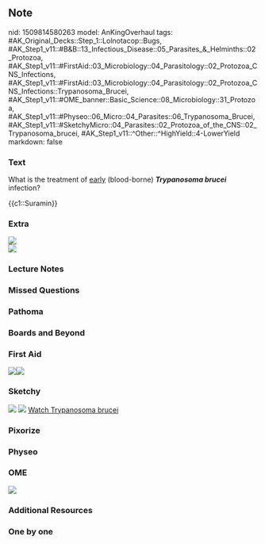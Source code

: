## Note
nid: 1509814580263
model: AnKingOverhaul
tags: #AK_Original_Decks::Step_1::Lolnotacop::Bugs, #AK_Step1_v11::#B&B::13_Infectious_Disease::05_Parasites_&_Helminths::02_Protozoa, #AK_Step1_v11::#FirstAid::03_Microbiology::04_Parasitology::02_Protozoa_CNS_Infections, #AK_Step1_v11::#FirstAid::03_Microbiology::04_Parasitology::02_Protozoa_CNS_Infections::Trypanosoma_Brucei, #AK_Step1_v11::#OME_banner::Basic_Science::08_Microbiology::31_Protozoa, #AK_Step1_v11::#Physeo::06_Micro::04_Parasites::06_Trypanosoma_Brucei, #AK_Step1_v11::#SketchyMicro::04_Parasites::02_Protozoa_of_the_CNS::02_Trypanosoma_brucei, #AK_Step1_v11::^Other::^HighYield::4-LowerYield
markdown: false

### Text
What is the treatment of <u>early</u> (blood-borne)
<i><b>Trypanosoma brucei</b></i> infection?
<div>
  {{c1::Suramin}}
</div>

### Extra
<div><img src="paste-19073949761605.jpg"></div><img src=
"paste-19052474925538.jpg">

### Lecture Notes


### Missed Questions


### Pathoma


### Boards and Beyond


### First Aid
<img src="paste-17643725651971%20(1).jpg"><img src=
"paste-31598074396675%20(1).jpg">

### Sketchy
<img src="paste-43559558316035.jpg"> <img src=
"paste-88d9a11386b954cd5967a5afa9027f4b448c6831.png"> <a href=
"https://dashboard.sketchy.com/study/medical/courses/medical-microbiology/units/medical-microbiology-parasites/videos/medical-microbiology-parasites-protozoa-of-the-cns-trypanosoma-brucei?utm_source=anki&utm_medium=partnership&utm_campaign=february_update&utm_content=medical">
Watch Trypanosoma brucei</a>

### Pixorize


### Physeo


### OME
<div class="ome-widget">
  <a href=
  "https://onlinemeded.org/spa/microbiology/protozoa/acquire?ref=anki">
  <img src="_OME_AnkiFlashcards_Lesson_6.png"></a>
</div>

### Additional Resources


### One by one

